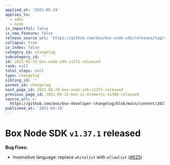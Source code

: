 ```yaml
---
applied_at: '2021-05-19'
applies_to:
  - sdks
  - node
is_impactful: false
is_new_feature: false
release_source_url: 'https://github.com/box/box-node-sdk/releases/tag/v1.37.1'
collapse: true
is_index: false
category_id: changelog
subcategory_id: ''
id: 2021-05-19-box-node-sdk-v1371-released
rank: null
total_steps: null
type: changelog
sibling_id: ''
parent_id: changelog
next_page_id: 2021-05-20-box-node-sdk-v1372-released
previous_page_id: 2021-04-22-box-ui-elements-v1300-released
source_url: >-
  https://github.com/box/box-developer-changelog/blob/main/content/2021/05-19-box-node-sdk-v1371-released.md
published_at: '2021-05-19'
---
```

# Box Node SDK `v1.37.1` released

**Bug Fixes:**

* Insensitive language: replace `whitelist` with `allowlist` ([#625][1])

[1]: https://github.com/box/box-node-sdk/pull/625